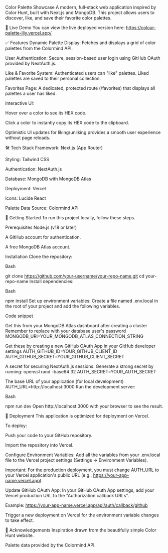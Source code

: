 Color Palette Showcase A modern, full-stack web application inspired by Color Hunt, built with Next.js and MongoDB. This project allows users to discover, like, and save their favorite color palettes.

🚀 Live Demo You can view the live deployed version here: https://colour-palette-iljy.vercel.app/

✅ Features Dynamic Palette Display: Fetches and displays a grid of color palettes from the Colormind API.

User Authentication: Secure, session-based user login using GitHub OAuth provided by NextAuth.js.

Like & Favorite System: Authenticated users can "like" palettes. Liked palettes are saved to their personal collection.

Favorites Page: A dedicated, protected route (/favorites) that displays all palettes a user has liked.

Interactive UI:

Hover over a color to see its HEX code.

Click a color to instantly copy its HEX code to the clipboard.

Optimistic UI updates for liking/unliking provides a smooth user experience without page reloads.

🛠️ Tech Stack Framework: Next.js (App Router)

Styling: Tailwind CSS

Authentication: NextAuth.js

Database: MongoDB with MongoDB Atlas

Deployment: Vercel

Icons: Lucide React

Palette Data Source: Colormind API

🏁 Getting Started To run this project locally, follow these steps.

Prerequisites Node.js (v18 or later)

A GitHub account for authentication.

A free MongoDB Atlas account.

Installation Clone the repository:

Bash

git clone https://github.com/your-username/your-repo-name.git cd your-repo-name Install dependencies:

Bash

npm install Set up environment variables: Create a file named .env.local in the root of your project and add the following variables.

Code snippet

Get this from your MongoDB Atlas dashboard after creating a cluster
Remember to replace with your database user's password
MONGODB_URI=YOUR_MONGODB_ATLAS_CONNECTION_STRING

Get these by creating a new GitHub OAuth App in your GitHub developer settings
AUTH_GITHUB_ID=YOUR_GITHUB_CLIENT_ID AUTH_GITHUB_SECRET=YOUR_GITHUB_CLIENT_SECRET

A secret for securing NextAuth.js sessions.
Generate a strong secret by running: openssl rand -base64 32
AUTH_SECRET=YOUR_AUTH_SECRET

The base URL of your application (for local development)
AUTH_URL=http://localhost:3000 Run the development server:

Bash

npm run dev Open http://localhost:3000 with your browser to see the result.

🚀 Deployment This application is optimized for deployment on Vercel.

To deploy:

Push your code to your GitHub repository.

Import the repository into Vercel.

Configure Environment Variables: Add all the variables from your .env.local file to the Vercel project settings (Settings -> Environment Variables).

Important: For the production deployment, you must change AUTH_URL to your Vercel application's public URL (e.g., https://your-app-name.vercel.app).

Update GitHub OAuth App: In your GitHub OAuth App settings, add your Vercel production URL to the "Authorization callback URLs".

Example: https://your-app-name.vercel.app/api/auth/callback/github

Trigger a new deployment on Vercel for the environment variable changes to take effect.

🙏 Acknowledgements Inspiration drawn from the beautifully simple Color Hunt website.

Palette data provided by the Colormind API.